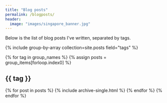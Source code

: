 ```yaml
---
title: "Blog posts"
permalink: /blogposts/
header:
  image: "images/singapore_banner.jpg"
---
```


Below is the list of blog posts I've written, separated by tags.

{% include group-by-array collection=site.posts field="tags" %}

{% for tag in group_names %}
  {% assign posts = group_items[forloop.index0] %}
  <h2 id="{{ tag | slugify }}" class="archive__subtitle">{{ tag }}</h2>
  {% for post in posts %}
    {% include archive-single.html %}
  {% endfor %}
{% endfor %}

